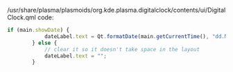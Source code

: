 
/usr/share/plasma/plasmoids/org.kde.plasma.digitalclock/contents/ui/DigitalClock.qml
code:
```javascript
if (main.showDate) {
            dateLabel.text = Qt.formatDate(main.getCurrentTime(), "dd.MM");
        } else {
            // clear it so it doesn't take space in the layout
            dateLabel.text = "";
        }

```
